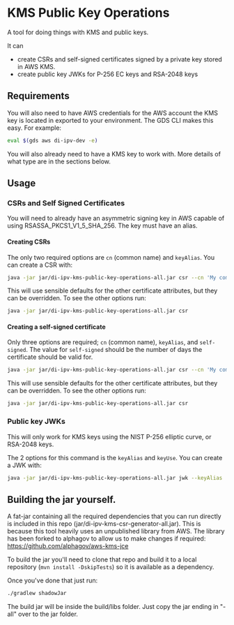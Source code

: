 # KMS Public Key Operations

A tool for doing things with KMS and public keys.

It can 
 - create CSRs and self-signed certificates signed by a private key stored in AWS KMS.
 - create public key JWKs for P-256 EC keys and RSA-2048 keys

## Requirements

You will also need to have AWS credentials for the AWS account the KMS key is located in exported to your environment.
The GDS CLI makes this easy. For example:

```bash
eval $(gds aws di-ipv-dev -e)
```

You will also already need to have a KMS key to work with. More details of what type are in the sections below.

## Usage

### CSRs and Self Signed Certificates

You will need to already have an asymmetric signing key in AWS capable of using RSASSA_PKCS1_V1_5_SHA_256. The key must
have an alias.

#### Creating CSRs

The only two required options are `cn` (common name) and `keyAlias`. You can create a CSR with:

```bash
java -jar jar/di-ipv-kms-public-key-operations-all.jar csr --cn 'My common name' --keyAlias 'alias/myKeyAlias'
```

This will use sensible defaults for the other certificate attributes, but they can be overridden. To see the other
options run:

```bash
java -jar jar/di-ipv-kms-public-key-operations-all.jar csr
```

#### Creating a self-signed certificate

Only three options are required; `cn` (common name), `keyAlias`, and `self-signed`. The value for `self-signed` should be
the number of days the certificate should be valid for.

```bash
java -jar jar/di-ipv-kms-public-key-operations-all.jar csr --cn 'My common name' --keyAlias 'alias/myKeyAlias' --self-signed 365
```

This will use sensible defaults for the other certificate attributes, but they can be overridden. To see the other
options run:

```bash
java -jar jar/di-ipv-kms-public-key-operations-all.jar csr
```

### Public key JWKs

This will only work for KMS keys using the NIST P-256 elliptic curve, or RSA-2048 keys.

The 2 options for this command is the `keyAlias` and `keyUse`. You can create a JWK with:

```bash
java -jar jar/di-ipv-kms-public-key-operations-all.jar jwk --keyAlias 'alias/myKeyAlias' --keyUse 'sig'
```

## Building the jar yourself.

A fat-jar containing all the required dependencies that you can run directly is included in this repo (jar/di-ipv-kms-csr-generator-all.jar).
This is because this tool heavily uses an unpublished library from AWS. The library has been forked to alphagov to allow
us to make changes if required: https://github.com/alphagov/aws-kms-jce

To build the jar you'll need to clone that repo and build it to a local repository (`mvn install -DskipTests`) so it is available as a dependency.

Once you've done that just run:

```bash
./gradlew shadowJar
```

The build jar will be inside the build/libs folder. Just copy the jar ending in "-all" over to the jar folder.